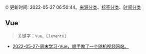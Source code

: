 :alarm_clock: 更新时间: 2022-05-27 06:50:44。[来源分类](../README.md)、[标签分类](../TAGS.md)、[时间分类](../TIMELINE.md)

## Vue


> 关键字：`Vue`、`ElementUI`



- [2022-05-27-周末学习-Vue，顺手做了一个随机视频网站。](https://www.v2ex.com/t/855637) 